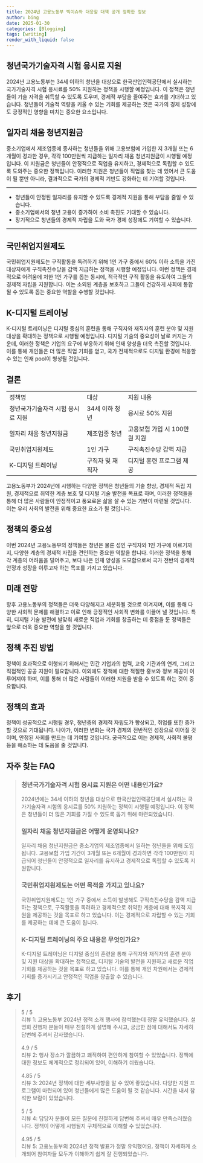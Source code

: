 ```yaml
---
title: 2024년 고용노동부 빅이슈와 대응할 대책 공개 정확한 정보
author: bing
date: 2025-01-30
categories: [Blogging]
tags: [writing]
render_with_liquid: false
---
```



<h2 id='청년국가기술자격 시험 응시료 지원'>청년국가기술자격 시험 응시료 지원</h2>

<p>2024년 고용노동부는 34세 이하의 청년을 대상으로 한국산업인력공단에서 실시하는 국가기술자격 시험 응시료를 50% 지원하는 정책을 시행할 예정입니다. 이 정책은 청년들이 기술 자격을 취득할 수 있도록 도우며, 경제적 부담을 줄여주는 효과를 기대하고 있습니다. 청년들이 기술적 역량을 키울 수 있는 기회를 제공하는 것은 국가의 경제 성장에도 긍정적인 영향을 미치는 중요한 요소입니다.</p>

<h2 id='일자리 채움 청년지원금'>일자리 채움 청년지원금</h2>

<p>중소기업에서 제조업종에 종사하는 청년들을 위해 고용보험에 가입한 지 3개월 또는 6개월이 경과한 경우, 각각 100만원씩 지급하는 일자리 채움 청년지원금이 시행될 예정입니다. 이 지원금은 청년들이 안정적으로 직업을 유지하고, 경제적으로 독립할 수 있도록 도와주는 중요한 정책입니다. 이러한 지원은 청년들이 직업을 찾는 데 있어서 큰 도움이 될 뿐만 아니라, 결과적으로 국가의 경제적 기반도 강화하는 데 기여할 것입니다.</p>

<hr />

<ul>
    <li>청년들이 안정된 일자리를 유지할 수 있도록 경제적 지원을 통해 부담을 줄일 수 있습니다.</li>
    <li>중소기업에서의 청년 고용이 증가하여 소비 촉진도 기대할 수 있습니다.</li>
    <li>장기적으로 청년들의 경제적 자립을 도와 국가 경제 성장에도 기여할 수 있습니다.</li>
</ul>

<hr />

<h2 id='국민취업지원제도'>국민취업지원제도</h2>

<p>국민취업지원제도는 구직활동을 독려하기 위해 1인 가구 중에서 60% 이하 소득을 가진 대상자에게 구직촉진수당을 감액 지급하는 정책을 시행할 예정입니다. 이런 정책은 경제적으로 어려움에 처한 1인 가구를 돕는 동시에, 적극적인 구직 활동을 유도하여 그들의 경제적 자립을 지원합니다. 이는 소외된 계층을 보호하고 그들이 건강하게 사회에 통합될 수 있도록 돕는 중요한 역할을 수행할 것입니다.</p>

<h2 id='K-디지털 트레이닝'>K-디지털 트레이닝</h2>

<p>K-디지털 트레이닝은 디지털 중심의 훈련을 통해 구직자와 재직자의 훈련 분야 및 지원 대상을 확대하는 정책으로 시행될 예정입니다. 디지털 기술의 중요성이 날로 커지는 가운데, 이러한 정책은 기업의 요구에 부응하기 위해 인재 양성을 더욱 촉진할 것입니다. 이를 통해 개인들은 더 많은 직업 기회를 얻고, 국가 전체적으로도 디지털 환경에 적응할 수 있는 인재 pool이 형성될 것입니다.</p>

<h2 id='결론'>결론</h2>

<table>
    <tr>
        <td>정책명</td>
        <td>대상</td>
        <td>지원 내용</td>
    </tr>
    <tr>
        <td>청년국가기술자격 시험 응시료 지원</td>
        <td>34세 이하 청년</td>
        <td>응시료 50% 지원</td>
    </tr>
    <tr>
        <td>일자리 채움 청년지원금</td>
        <td>제조업종 청년</td>
        <td>고용보험 가입 시 100만원 지원</td>
    </tr>
    <tr>
        <td>국민취업지원제도</td>
        <td>1인 가구</td>
        <td>구직촉진수당 감액 지급</td>
    </tr>
    <tr>
        <td>K-디지털 트레이닝</td>
        <td>구직자 및 재직자</td>
        <td>디지털 훈련 프로그램 제공</td>
    </tr>
</table>

<p>고용노동부가 2024년에 시행하는 다양한 정책은 청년들의 기술 향상, 경제적 독립 지원, 경제적으로 취약한 계층 보호 및 디지털 기술 발전을 목표로 하며, 이러한 정책들을 통해 더 많은 사람들이 안정적이고 풍요로운 삶을 살 수 있는 기반이 마련될 것입니다. 이는 우리 사회의 발전을 위해 중요한 요소가 될 것입니다.</p>

<h2 id='정책의 중요성'>정책의 중요성</h2>

<p>이번 2024년 고용노동부의 정책들은 청년은 물론 성인 구직자와 1인 가구에 이르기까지, 다양한 계층의 경제적 자립을 견인하는 중요한 역할을 합니다. 이러한 정책을 통해 각 계층의 어려움을 덜어주고, 보다 나은 인재 양성을 도모함으로써 국가 전반의 경제적 안정과 성장을 이루고자 하는 목표를 가지고 있습니다.</p>

<h2 id='미래 전망'>미래 전망</h2>

<p>향후 고용노동부의 정책들은 더욱 다양해지고 세분화될 것으로 여겨지며, 이를 통해 다양한 사회적 문제를 해결하고 이로 인해 긍정적인 사회적 변화를 이끌어 낼 것입니다. 특히, 디지털 기술 발전에 발맞춰 새로운 직업과 기회를 창출하는 데 중점을 둔 정책들은 앞으로 더욱 중요한 역할을 할 것입니다.</p>

<h2 id='정책 추진 방법'>정책 추진 방법</h2>

<p>정책이 효과적으로 이행되기 위해서는 민간 기업과의 협력, 교육 기관과의 연계, 그리고 직접적인 공공 지원이 필요합니다. 이외에도 정책에 대한 적절한 홍보와 정보 제공이 이루어져야 하며, 이를 통해 더 많은 사람들이 이러한 지원을 받을 수 있도록 하는 것이 중요합니다.</p>

<h2 id='정책의 효과'>정책의 효과</h2>

<p>정책이 성공적으로 시행될 경우, 청년층의 경제적 자립도가 향상되고, 취업률 또한 증가할 것으로 기대됩니다. 나아가, 이러한 변화는 국가 경제의 전반적인 성장으로 이어질 것이며, 안정된 사회를 만드는 데 기여할 것입니다. 궁극적으로 이는 경제적, 사회적 불평등을 해소하는 데 도움을 줄 것입니다.</p>


<h2 id='자주_찾는_FAQ'>자주 찾는 FAQ</h2>
<div itemscope="" itemtype="https://schema.org/FAQPage"> 
<blockquote> 
<div itemscope="" itemprop="mainEntity" itemtype="https://schema.org/Question"> 
<h3 itemprop="name">청년국가기술자격 시험 응시료 지원은 어떤 내용인가요?</h3> 
<div itemscope="" itemprop="acceptedAnswer" itemtype="https://schema.org/Answer"> 
<span itemprop="text"> 
<p>2024년에는 34세 이하의 청년을 대상으로 한국산업인력공단에서 실시하는 국가기술자격 시험의 응시료를 50% 지원하는 정책이 시행될 예정입니다. 이 정책은 청년들이 더 많은 기회를 가질 수 있도록 돕기 위해 마련되었습니다.</p> 
</span> 
</div> 
</div> 
<div itemscope="" itemprop="mainEntity" itemtype="https://schema.org/Question"> 
<h3 itemprop="name">일자리 채움 청년지원금은 어떻게 운영되나요?</h3> 
<div itemscope="" itemprop="acceptedAnswer" itemtype="https://schema.org/Answer"> 
<span itemprop="text"> 
<p>일자리 채움 청년지원금은 중소기업의 제조업종에서 일하는 청년들을 위해 도입됩니다. 고용보험 가입 기간이 3개월 또는 6개월이 경과하면 각각 100만원이 지급되어 청년들이 안정적으로 일자리를 유지하고 경제적으로 독립할 수 있도록 지원합니다.</p> 
</span> 
</div> 
</div> 
<div itemscope="" itemprop="mainEntity" itemtype="https://schema.org/Question"> 
<h3 itemprop="name">국민취업지원제도는 어떤 목적을 가지고 있나요?</h3> 
<div itemscope="" itemprop="acceptedAnswer" itemtype="https://schema.org/Answer"> 
<span itemprop="text"> 
<p>국민취업지원제도는 1인 가구 중에서 소득이 발생해도 구직촉진수당을 감액 지급하는 정책으로, 구직활동을 독려하고 경제적으로 취약한 계층에 대해 복지적 지원을 제공하는 것을 목표로 하고 있습니다. 이는 경제적으로 자립할 수 있는 기회를 제공하는 데에 큰 도움이 됩니다.</p> 
</span> 
</div> 
</div> 
<div itemscope="" itemprop="mainEntity" itemtype="https://schema.org/Question"> 
<h3 itemprop="name">K-디지털 트레이닝의 주요 내용은 무엇인가요?</h3> 
<div itemscope="" itemprop="acceptedAnswer" itemtype="https://schema.org/Answer"> 
<span itemprop="text"> 
<p>K-디지털 트레이닝은 디지털 중심의 훈련을 통해 구직자와 재직자의 훈련 분야 및 지원 대상을 확대하는 정책으로, 디지털 기술의 발전을 지원하고 새로운 직업 기회를 제공하는 것을 목표로 하고 있습니다. 이를 통해 개인 차원에서는 경제적 기회를 증가시키고 안정적인 직업을 창출할 수 있습니다.</p> 
</span> 
</div> 
</div> 
</blockquote> 
</div>
<h2 id='후기'>후기</h2>
<div itemscope itemtype="https://schema.org/Product">
  <blockquote>
  <div itemprop="review" itemscope itemtype="https://schema.org/Review">
      <div itemprop="reviewRating" itemscope itemtype="https://schema.org/Rating"> <span itemprop="ratingValue">5</span> / <span itemprop="bestRating">5</span> </div>
      <span itemprop="reviewBody">리뷰 1: 고용노동부 2024년 정책 소개 행사에 참석했는데 정말 유익했습니다. 설명회 진행자 분들이 매우 친절하게 설명해 주시고, 궁금한 점에 대해서도 자세히 답변해 주셔서 감사했습니다.</span>
  </div>
  <br>
  <div itemprop="review" itemscope itemtype="https://schema.org/Review">
      <div itemprop="reviewRating" itemscope itemtype="https://schema.org/Rating"> <span itemprop="ratingValue">4.9</span> / <span itemprop="bestRating">5</span> </div>
      <span itemprop="reviewBody">리뷰 2: 행사 장소가 깔끔하고 쾌적하여 편안하게 참여할 수 있었습니다. 정책에 대한 정보도 체계적으로 정리되어 있어, 이해하기 쉬웠습니다.</span>
  </div>
  <br>
  <div itemprop="review" itemscope itemtype="https://schema.org/Review">
      <div itemprop="reviewRating" itemscope itemtype="https://schema.org/Rating"> <span itemprop="ratingValue">4.85</span> / <span itemprop="bestRating">5</span> </div>
      <span itemprop="reviewBody">리뷰 3: 2024년 정책에 대한 세부사항을 알 수 있어 좋았습니다. 다양한 지원 프로그램이 마련되어 있어 청년들에게 많은 도움이 될 것 같습니다. 시간을 내서 참석한 보람이 있었습니다.</span>
  </div>
  <br>
  <div itemprop="review" itemscope itemtype="https://schema.org/Review">
      <div itemprop="reviewRating" itemscope itemtype="https://schema.org/Rating"> <span itemprop="ratingValue">5</span> / <span itemprop="bestRating">5</span> </div>
      <span itemprop="reviewBody">리뷰 4: 담당자 분들이 모든 질문에 친절하게 답변해 주셔서 매우 만족스러웠습니다. 정책이 어떻게 시행될지 구체적으로 이해할 수 있었습니다.</span>
  </div>
  <br>
  <div itemprop="review" itemscope itemtype="https://schema.org/Review">
      <div itemprop="reviewRating" itemscope itemtype="https://schema.org/Rating"> <span itemprop="ratingValue">4.95</span> / <span itemprop="bestRating">5</span> </div>
      <span itemprop="reviewBody">리뷰 5: 고용노동부의 2024년 정책 발표가 정말 유익했어요. 정책이 자세하게 소개되어 참여자들 모두가 이해하기 쉽게 잘 진행되었습니다.</span>
  </div>
  </blockquote>
</div>
